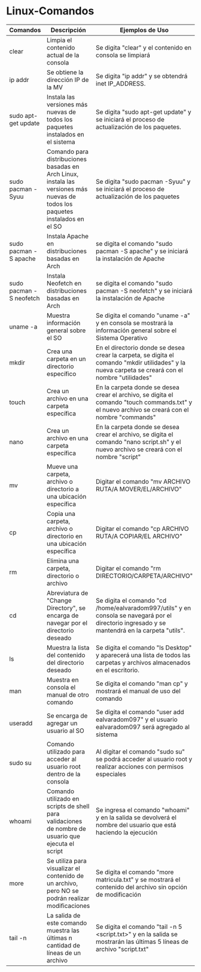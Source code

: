 # Linux-Comandos

|   Comandos   |            Descripción                 |                     Ejemplos de Uso                     |
|----------|----------------------------------------|---------------------------------------------------------|
|  clear   | Limpia el contenido actual de la consola | Se digita "clear" y el contenido en consola se limpiará |
| ip addr  |  Se obtiene la dirección IP de la MV   | Se digita "ip addr" y se obtendrá inet IP_ADDRESS.      |
|sudo apt-get update | Instala las versiones más nuevas de todos los paquetes instalados en el sistema | Se digita "sudo apt-get update" y se iniciará el proceso de actualización de los paquetes.| 
| sudo pacman -Syuu | Comando para distribuciones basadas en Arch Linux, instala las versiones más nuevas de todos los paquetes instalados en el SO | Se digita "sudo pacman -Syuu" y se iniciará el proceso de actualización de los paquetes |
| sudo pacman -S apache | Instala Apache en distribuciones basadas en Arch | se digita el comando "sudo pacman -S apache" y se iniciará la instalación de Apache |
| sudo pacman -S neofetch | Instala Neofetch en distribuciones basadas en Arch | se digita el comando "sudo pacman -S neofetch" y se iniciará la instalación de Apache |
| uname -a | Muestra información general sobre el SO | Se digita el comando "uname -a" y en consola se mostrará la información general sobre el Sistema Operativo |
| mkdir | Crea una carpeta en un directorio específico | En el directorio donde se desea crear la carpeta, se digita el comando "mkdir utilidades" y la nueva carpeta se creará con el nombre "utilidades" |
| touch | Crea un archivo en una carpeta específica | En la carpeta donde se desea crear el archivo, se digita el comando "touch commands.txt" y el nuevo archivo se creará con el nombre "commands" |
| nano | Crea un archivo en una carpeta específica | En la carpeta donde se desea crear el archivo, se digita el comando "nano script.sh" y el nuevo archivo se creará con el nombre "script" |
| mv | Mueve una carpeta, archivo o directorio a una ubicación específica | Digitar el comando "mv ARCHIVO RUTA/A MOVER/EL/ARCHIVO" |
| cp | Copia una carpeta, archivo o directorio en una ubicación específica | Digitar el comando "cp ARCHIVO RUTA/A COPIAR/EL ARCHIVO" |
| rm | Elimina una carpeta, directorio o archivo | Digitar el comando "rm DIRECTORIO/CARPETA/ARCHIVO" |
| cd | Abreviatura de "Change Directory", se encarga de navegar por el directorio deseado | Se digita el comando "cd /home/ealvaradom997/utils" y en consola se navegará por el directorio ingresado y se mantendrá en la carpeta "utils". |
| ls | Muestra la lista del contenido del directorio deseado | Se digita el comando "ls Desktop" y aparecerá una lista de todos las carpetas y archivos almacenados en el  escritorio. |
| man | Muestra en consola el manual de otro comando | Se digita el comando "man cp" y mostrará el manual de uso del comando |
| useradd | Se encarga de agregar un usuario al SO | Se digita el comando "user add ealvaradom097" y el usuario ealvaradom097 será agregado al sistema |
| sudo su | Comando utilizado para acceder al usuario root dentro de la consola | Al digitar el comando "sudo su" se podrá acceder al usuario root y realizar acciones con permisos especiales |
| whoami | Comando utilizado en scripts de shell para validaciones de nombre de usuario que ejecuta el script | Se ingresa el comando "whoami" y en la salida se devolverá el nombre del usuario que está haciendo la ejecución |
| more | Se utiliza para visualizar el contenido de un archivo, pero NO se podrán realizar modificaciones | Se digita el comando "more matricula.txt" y se mostrará el contenido del archivo sin opción de modificación |
| tail -n | La salida de este comando muestra las últimas n cantidad de líneas de un archivo | Se digita el comando "tail -n 5 <script.txt>" y en la salida se mostrarán las últimas 5 líneas de archivo "script.txt" |


